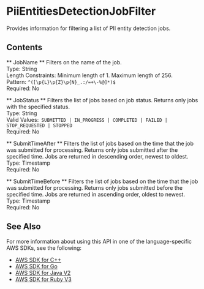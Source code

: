 # PiiEntitiesDetectionJobFilter<a name="API_PiiEntitiesDetectionJobFilter"></a>

Provides information for filtering a list of PII entity detection jobs\.

## Contents<a name="API_PiiEntitiesDetectionJobFilter_Contents"></a>

 ** JobName **   <a name="comprehend-Type-PiiEntitiesDetectionJobFilter-JobName"></a>
Filters on the name of the job\.  
Type: String  
Length Constraints: Minimum length of 1\. Maximum length of 256\.  
Pattern: `^([\p{L}\p{Z}\p{N}_.:/=+\-%@]*)$`   
Required: No

 ** JobStatus **   <a name="comprehend-Type-PiiEntitiesDetectionJobFilter-JobStatus"></a>
Filters the list of jobs based on job status\. Returns only jobs with the specified status\.  
Type: String  
Valid Values:` SUBMITTED | IN_PROGRESS | COMPLETED | FAILED | STOP_REQUESTED | STOPPED`   
Required: No

 ** SubmitTimeAfter **   <a name="comprehend-Type-PiiEntitiesDetectionJobFilter-SubmitTimeAfter"></a>
Filters the list of jobs based on the time that the job was submitted for processing\. Returns only jobs submitted after the specified time\. Jobs are returned in descending order, newest to oldest\.  
Type: Timestamp  
Required: No

 ** SubmitTimeBefore **   <a name="comprehend-Type-PiiEntitiesDetectionJobFilter-SubmitTimeBefore"></a>
Filters the list of jobs based on the time that the job was submitted for processing\. Returns only jobs submitted before the specified time\. Jobs are returned in ascending order, oldest to newest\.  
Type: Timestamp  
Required: No

## See Also<a name="API_PiiEntitiesDetectionJobFilter_SeeAlso"></a>

For more information about using this API in one of the language\-specific AWS SDKs, see the following:
+  [ AWS SDK for C\+\+](https://docs.aws.amazon.com/goto/SdkForCpp/comprehend-2017-11-27/PiiEntitiesDetectionJobFilter) 
+  [ AWS SDK for Go](https://docs.aws.amazon.com/goto/SdkForGoV1/comprehend-2017-11-27/PiiEntitiesDetectionJobFilter) 
+  [ AWS SDK for Java V2](https://docs.aws.amazon.com/goto/SdkForJavaV2/comprehend-2017-11-27/PiiEntitiesDetectionJobFilter) 
+  [ AWS SDK for Ruby V3](https://docs.aws.amazon.com/goto/SdkForRubyV3/comprehend-2017-11-27/PiiEntitiesDetectionJobFilter) 